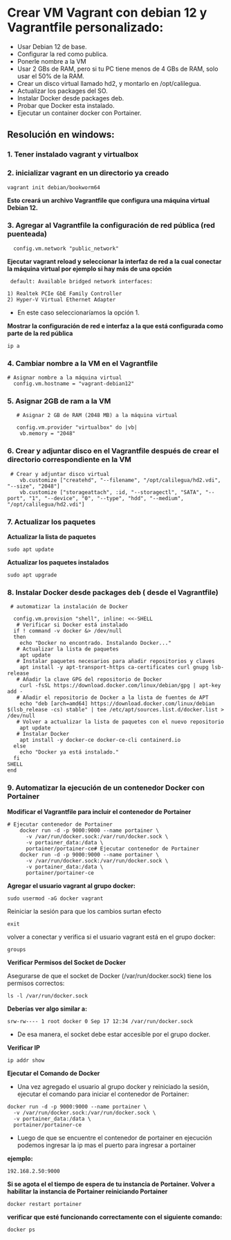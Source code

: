 # Crear VM Vagrant con debian 12 y Vagrantfile personalizado:

- Usar Debian 12 de base.
- Configurar la red como publica.
- Ponerle nombre a la VM
- Usar 2 GBs de RAM, pero si tu PC tiene menos de 4 GBs de RAM, solo usar el 50% de la RAM.
- Crear un disco virtual llamado hd2, y montarlo en /opt/calilegua.
- Actualizar los packages del SO.
- Instalar Docker desde packages deb.
- Probar que Docker esta instalado.
- Ejecutar un container docker con Portainer.


## Resolución en windows:

### 1. Tener instalado vagrant y virtualbox
### 2. inicializar vagrant en un directorio ya creado

```
vagrant init debian/bookworm64

```
__Esto creará un archivo Vagrantfile que configura una máquina virtual Debian 12.__

### 3. Agregar al Vagrantfile la configuración de red pública (red puenteada)


```
  config.vm.network "public_network"

```
 __Ejecutar vagrant reload y seleccionar la interfaz de red a la cual conectar la máquina virtual por ejemplo si hay más de una opción__

```
 default: Available bridged network interfaces:

1) Realtek PCIe GbE Family Controller
2) Hyper-V Virtual Ethernet Adapter

```
- En este caso seleccionaríamos la opción 1.

__Mostrar la configuración de red e interfaz a la que está configurada como parte de la red pública__

```
ip a

```

### 4. Cambiar nombre a la VM en el Vagrantfile

```
# Asignar nombre a la máquina virtual
  config.vm.hostname = "vagrant-debian12"

```
### 5. Asignar 2GB de ram a la VM

```
   # Asignar 2 GB de RAM (2048 MB) a la máquina virtual

   config.vm.provider "virtualbox" do |vb|
    vb.memory = "2048"  
```

### 6. Crear y adjuntar disco en el Vagrantfile después de crear el directorio correspondiente en la VM

```
 # Crear y adjuntar disco virtual
    vb.customize ["createhd", "--filename", "/opt/calilegua/hd2.vdi", "--size", "2048"]
    vb.customize ["storageattach", :id, "--storagectl", "SATA", "--port", "1", "--device", "0", "--type", "hdd", "--medium", "/opt/calilegua/hd2.vdi"]

```

###  7. Actualizar los paquetes

__Actualizar la lista de paquetes__

```
sudo apt update

```

__Actualizar los paquetes instalados__

```
sudo apt upgrade

```
### 8. Instalar Docker desde packages deb ( desde el Vagrantfile)

```
 # automatizar la instalación de Docker 
  
  config.vm.provision "shell", inline: <<-SHELL
   # Verificar si Docker está instalado
  if ! command -v docker &> /dev/null
  then
    echo "Docker no encontrado. Instalando Docker..."
   # Actualizar la lista de paquetes
    apt update
   # Instalar paquetes necesarios para añadir repositorios y claves
    apt install -y apt-transport-https ca-certificates curl gnupg lsb-release
   # Añadir la clave GPG del repositorio de Docker
    curl -fsSL https://download.docker.com/linux/debian/gpg | apt-key add -
   # Añadir el repositorio de Docker a la lista de fuentes de APT
    echo "deb [arch=amd64] https://download.docker.com/linux/debian $(lsb_release -cs) stable" | tee /etc/apt/sources.list.d/docker.list > /dev/null
   # Volver a actualizar la lista de paquetes con el nuevo repositorio
    apt update
   # Instalar Docker
    apt install -y docker-ce docker-ce-cli containerd.io
  else
    echo "Docker ya está instalado."
  fi
SHELL
end

```
### 9. Automatizar la ejecución de un contenedor Docker con Portainer

__Modificar el Vagrantfile para incluir el contenedor de Portainer__

```
# Ejecutar contenedor de Portainer
    docker run -d -p 9000:9000 --name portainer \
      -v /var/run/docker.sock:/var/run/docker.sock \
      -v portainer_data:/data \
      portainer/portainer-ce# Ejecutar contenedor de Portainer
    docker run -d -p 9000:9000 --name portainer \
      -v /var/run/docker.sock:/var/run/docker.sock \
      -v portainer_data:/data \
      portainer/portainer-ce
```

__Agregar el usuario vagrant al grupo docker:__

```
sudo usermod -aG docker vagrant

```

Reiniciar la sesión para que los cambios surtan efecto
```
exit
```
volver a conectar y verifica si el usuario vagrant está en el grupo docker:

```
groups

```

__Verificar Permisos del Socket de Docker__

Asegurarse de que el socket de Docker (/var/run/docker.sock) tiene los permisos correctos:

```
ls -l /var/run/docker.sock
```
__Deberías ver algo similar a:__

```
srw-rw---- 1 root docker 0 Sep 17 12:34 /var/run/docker.sock

```
- De esa manera, el socket debe estar accesible por el grupo docker.

__Verificar IP__

```
ip addr show

```

__Ejecutar el Comando de Docker__

- Una vez agregado el usuario al grupo docker y reiniciado la sesión, ejecutar  el comando para iniciar el contenedor de Portainer:

```
docker run -d -p 9000:9000 --name portainer \
  -v /var/run/docker.sock:/var/run/docker.sock \
  -v portainer_data:/data \
  portainer/portainer-ce

```
- Luego de  que se encuentre el contenedor de portainer en ejecución podemos ingresar la ip mas el puerto para ingresar a portainer

__ejemplo:__

```
192.168.2.50:9000

```

__Si se agota el el tiempo de espera de tu instancia de Portainer. Volver a habilitar la instancia de Portainer reiniciando Portainer__

```
docker restart portainer

```

__verificar que esté funcionando correctamente con el siguiente comando:__

```
docker ps

```
